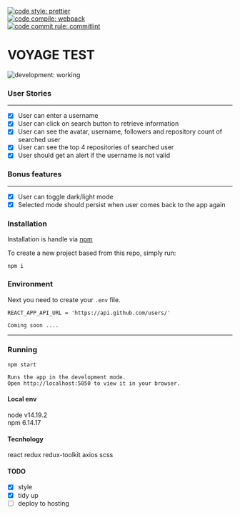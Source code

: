 [![code style: prettier](https://img.shields.io/badge/code_style-prettier-ff69b4.svg?style=plastic)](https://github.com/prettier/prettier)  
[![code compile: webpack](https://img.shields.io/badge/code_compile-webpack-ff69b4.svg?style=plastic)](https://github.com/webpack/webpack)  
[![code commit rule: commitlint](https://img.shields.io/badge/code_commite-commitlint-ff69b4.svg?style=plastic)](https://github.com/conventional-changelog/commitlint)

# VOYAGE TEST

![development: working](https://img.shields.io/badge/development-working-informational.svg?style=plastic)

### User Stories

---

- [x] User can enter a username
- [x] User can click on search button to retrieve information
- [x] User can see the avatar, username, followers and repository count of searched user
- [x] User can see the top 4 repositories of searched user
- [x] User should get an alert if the username is not valid

### Bonus features

---

- [x] User can toggle dark/light mode
- [x] Selected mode should persist when user comes back to the app again

### Installation

Installation is handle via [npm](https://docs.npmjs.com/)

To create a new project based from this repo, simply run:

```shell
npm i
```

### Environment

Next you need to create your `.env` file.

```
REACT_APP_API_URL = 'https://api.github.com/users/'

Coming soon ....
```

---

### Running

```shell
npm start

Runs the app in the development mode.
Open http://localhost:5050 to view it in your browser.
```

#### Local env

node v14.19.2  
npm 6.14.17

#### Tecnhology

react
redux
redux-toolkit
axios
scss

#### TODO

- [x] style
- [x] tidy up
- [ ] deploy to hosting

